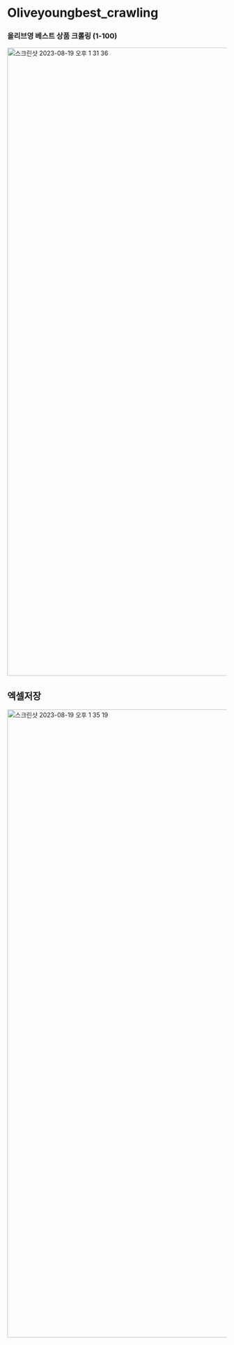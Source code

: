 # Oliveyoungbest_crawling
### 올리브영 베스트 상품 크롤링 (1-100)

<img width="1440" alt="스크린샷 2023-08-19 오후 1 31 36" src="https://github.com/purin96/Oliveyoungbest_crawling/assets/121744538/2457a5d8-8087-44eb-b8f1-ef8f166621a8">

## 엑셀저장
<img width="1440" alt="스크린샷 2023-08-19 오후 1 35 19" src="https://github.com/purin96/Oliveyoungbest_crawling/assets/121744538/6bc20f46-b683-4d7e-8cd8-3971b7658be8">

